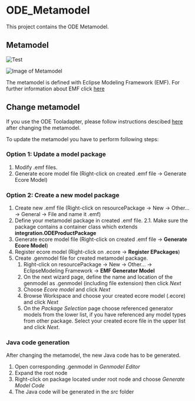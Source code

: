 # ODE_Metamodel

This project contains the ODE Metamodel.

## Metamodel

![Test](https://bryk.com.pl/wp-content/uploads/2018/5611472-simple-images-1280x800.png)

![Image of Metamodel](https://github.com/DEIS-Project-EU/DDI-Scripting-Tools/tree/master/ODE_Metamodel/Images/ODEv2.png)

The metamodel is defined with Eclipse Modeling Framework (EMF). For further information about EMF click [here](https://www.eclipse.org/modeling/emf/)

## Change metamodel

If you use the ODE Tooladapter, please follow instructions descibed [here](https://github.com/DEIS-Project-EU/DDI-Scripting-Tools/tree/master/ODE_Tooladapter#metamodel-change-adaption) after changing the metamodel.

To update the metamodel you have to perform following steps:

### Option 1: Update a model package

1. Modify .emf files.
2. Generate ecore model file (Right-click on created .emf file -> Generate Ecore Model)

### Option 2: Create a new model package

1. Create new .emf file (Right-click on resourcePackage -> New -> Other... -> General -> File and name it <packageName>.emf)
2. Define your metamodel package in created .emf file.
2.1. Make sure the package contains a container class which extends **integration.ODEProductPackage**
3. Generate ecore model file (Right-click on created .emf file -> **Generate Ecore Model**)
4. Register ecore model (Right-click on <packageName>.ecore -> **Register EPackages**)
5. Create .genmodel file for created metamodel package. 
   1. Right-click on resourcePackage -> New -> Other... -> EclipseModeling Framework -> **EMF Generator Model**
   2. On the next wizard page, define the name and location of the genmodel as <packageName>.genmodel (including file extension) then click *Next*
   3. Choose *Ecore model* and click *Next*
   4. Browse Workspace and choose your created ecore model (<packageName>.ecore) and click *Next*
   5. On the *Package Selection* page choose referenced generator models from the lower list, if you have referenced any model types from other package. Select your created ecore file in the upper list and click *Next*. 

### Java code generation

After changing the metamodel, the new Java code has to be generated.

1. Open corresponding .genmodel in *Genmodel Editor*
2. Expand the root node
3. Right-click on package located under root node and choose *Generate Model Code*
4. The Java code will be generated in the *src* folder 
